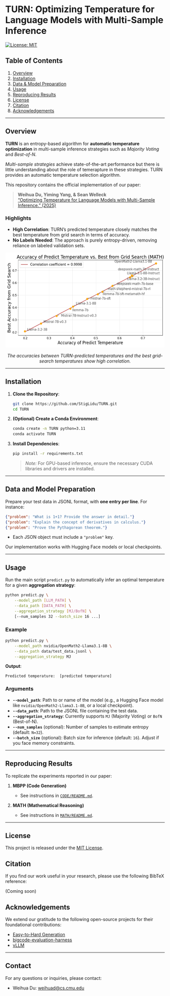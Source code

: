 # TURN: Optimizing Temperature for Language Models with Multi-Sample Inference

[![License: MIT](https://img.shields.io/badge/License-MIT-yellow.svg)](LICENSE)

## Table of Contents
1. [Overview](#overview)
2. [Installation](#installation)
3. [Data & Model Preparation](#data-and-model-preparation)
4. [Usage](#usage)
5. [Reproducing Results](#reproducing-results)
7. [License](#license)
8. [Citation](#citation)
9. [Acknowledgements](#acknowledgements)

---

## Overview

**TURN** is an entropy-based algorithm for **automatic temperature optimization** in multi-sample inference strategies such as *Majority Voting* and *Best-of-N*.

*Multi-sample strategies* achieve state-of-the-art performance but there is little understanding about the role of temerapture in these strategies. TURN provides an automatic temperature selection algorithm.

This repository contains the official implementation of our paper:

> **Weihua Du, Yiming Yang, & Sean Welleck**  
> [“Optimizing Temperature for Language Models with Multi-Sample Inference.” (2025)](https://arxiv.org/abs/2502.05234)

### Highlights

- **High Correlation**: TURN’s predicted temperature closely matches the best temperature from grid search in terms of accuracy.  
- **No Labels Needed**: The approach is purely entropy-driven, removing reliance on labeled validation sets.

<div align="center">
  <img src="figs/correlation_accuracy.png" alt="Correlation of accuracies between TURN's predicted temperature and the best grid-search temperature." width="550" height="300">
  <p><em>The accuracies between TURN-predicted temperatures and the best grid-search temperatures show high correlation.</em></p>
</div>

---

## Installation

1. **Clone the Repository**:
    ```bash
    git clone https://github.com/StigLidu/TURN.git
    cd TURN
    ```

2. **(Optional) Create a Conda Environment**:
    ```bash
    conda create -n TURN python=3.11
    conda activate TURN
    ```

3. **Install Dependencies**:
    ```bash
    pip install -r requirements.txt
    ```
   > *Note:* For GPU-based inference, ensure the necessary CUDA libraries and drivers are installed.

---

## Data and Model Preparation

Prepare your test data in JSONL format, with **one entry per line**. For instance:

```json
{"problem": "What is 1+1? Provide the answer in detail."}
{"problem": "Explain the concept of derivatives in calculus."}
{"problem": "Prove the Pythagorean theorem."}
```

- Each JSON object must include a `"problem"` key.

Our implementation works with Hugging Face models or local checkpoints.

---

## Usage

Run the main script `predict.py` to automatically infer an optimal temperature for a given **aggregation strategy**:

```bash
python predict.py \
    --model_path [LLM_PATH] \
    --data_path [DATA_PATH] \
    --aggregation_strategy [MJ/BofN] \
    [--num_samples 32 --batch_size 16 ...]
```

### Example

```bash
python predict.py \
    --model_path nvidia/OpenMath2-Llama3.1-8B \
    --data_path data/test_data.jsonl \
    --aggregation_strategy MJ
```

**Output**:
```plaintext
Predicted temperature:  [predicted temperature]
```

### Arguments

- **`--model_path`**: Path to or name of the model (e.g., a Hugging Face model like `nvidia/OpenMath2-Llama3.1-8B`, or a local checkpoint).
- **`--data_path`**: Path to the JSONL file containing the test data.
- **`--aggregation_strategy`**: Currently supports `MJ` (Majority Voting) or `BofN` (Best-of-N).
- **`--num_samples`** (optional): Number of samples to estimate entropy (default: `N=32`).
- **`--batch_size`** (optional): Batch size for inference (default: `16`). Adjust if you face memory constraints.

---

## Reproducing Results

To replicate the experiments reported in our paper:

1. **MBPP (Code Generation)**
   - See instructions in [`CODE/README.md`](CODE/README.md).  

2. **MATH (Mathematical Reasoning)**
   - See instructions in [`MATH/README.md`](MATH/README.md).
---

## License

This project is released under the [MIT License](LICENSE).

## Citation

If you find our work useful in your research, please use the following BibTeX reference:

(Coming soon)

## Acknowledgements

We extend our gratitude to the following open-source projects for their foundational contributions:

- [Easy-to-Hard Generation](https://github.com/Edward-Sun/easy-to-hard)
- [bigcode-evaluation-harness](https://github.com/bigcode-project/bigcode-evaluation-harness)
- [vLLM](https://github.com/vllm-project/vllm)

---

## Contact
For any questions or inquiries, please contact:

- Weihua Du: [weihuad@cs.cmu.edu](mailto:weihuad@cs.cmu.edu)
